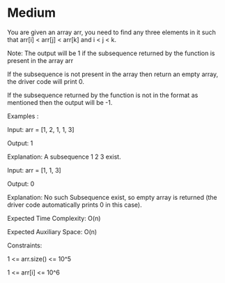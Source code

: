 # Medium

You are given an array arr, you need to find any three elements in it such that arr[i] < arr[j] < arr[k] and i < j < k.

Note: The output will be 1 if the subsequence returned by the function is present in the array arr

If the subsequence is not present in the array then return an empty array, the driver code will print 0.

If the subsequence returned by the function is not in the format as mentioned then the output will be -1.

Examples :

Input: arr = [1, 2, 1, 1, 3]

Output: 1

Explanation: A subsequence 1 2 3 exist.

Input: arr = [1, 1, 3]

Output: 0

Explanation: No such Subsequence exist, so empty array is returned (the driver code automatically prints 0 in this case).

Expected Time Complexity: O(n)

Expected Auxiliary Space: O(n)

Constraints:

1 <= arr.size() <= 10^5

1 <= arr[i] <= 10^6
